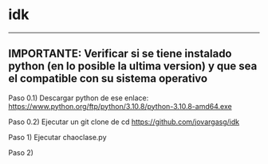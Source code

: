 # idk

_____________________________________________________________________________________________________________________________________
IMPORTANTE: Verificar si se tiene instalado python (en lo posible la ultima version) y que sea el compatible con su sistema operativo
-------------------------------------------------------------------------------------------------------------------------------------
Paso 0.1) Descargar python de ese enlace: https://www.python.org/ftp/python/3.10.8/python-3.10.8-amd64.exe  

Paso 0.2) Ejecutar un git clone de cd https://github.com/jovargasg/idk

Paso 1) Ejecutar chaoclase.py

Paso 2) 
